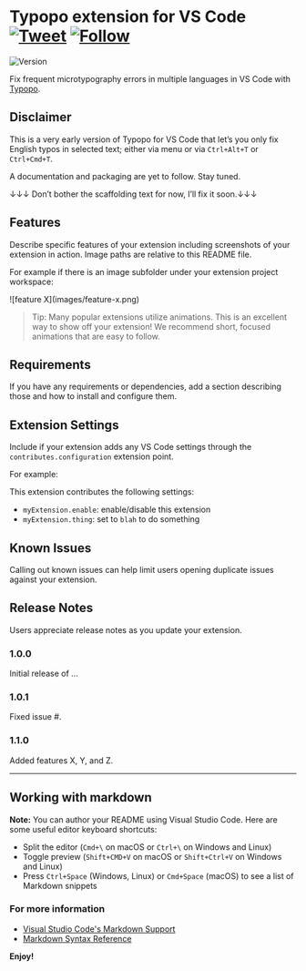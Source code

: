 # Typopo extension for VS Code [![Tweet](https://img.shields.io/twitter/url/http/shields.io.svg?style=social)](https://twitter.com/intent/tweet?text=Fix%20frequent%20microtypography%20errors%20in%20multiple%20languages%20in%20VS%20Code%20with%20Typopo&url=https://typopo.org&hashtags=vscode,typos,typography,microtypography) [![Follow](https://img.shields.io/twitter/follow/typopo_app.svg?style=social&label=Follow)](https://twitter.com/intent/follow?screen_name=typopo_app)

![Version](https://img.shields.io/visual-studio-marketplace/v/brano.typopo-vscode?color=%237b00cb&label=Visual%20Studio%20Marketplace&style=flat-square)

Fix frequent microtypography errors in multiple languages in VS Code with [Typopo](https://typopo.org).

## Disclaimer
This is a very early version of Typopo for VS Code that let’s you only fix English typos in selected text; either via menu or via `Ctrl+Alt+T` or `Ctrl+Cmd+T`.

A documentation and packaging are yet to follow. Stay tuned.

↓↓↓ Don’t bother the scaffolding text for now, I’ll fix it soon.↓↓↓


## Features

Describe specific features of your extension including screenshots of your extension in action. Image paths are relative to this README file.

For example if there is an image subfolder under your extension project workspace:

\!\[feature X\]\(images/feature-x.png\)

> Tip: Many popular extensions utilize animations. This is an excellent way to show off your extension! We recommend short, focused animations that are easy to follow.

## Requirements

If you have any requirements or dependencies, add a section describing those and how to install and configure them.

## Extension Settings

Include if your extension adds any VS Code settings through the `contributes.configuration` extension point.

For example:

This extension contributes the following settings:

* `myExtension.enable`: enable/disable this extension
* `myExtension.thing`: set to `blah` to do something

## Known Issues

Calling out known issues can help limit users opening duplicate issues against your extension.

## Release Notes

Users appreciate release notes as you update your extension.

### 1.0.0

Initial release of ...

### 1.0.1

Fixed issue #.

### 1.1.0

Added features X, Y, and Z.

-----------------------------------------------------------------------------------------------------------

## Working with markdown

**Note:** You can author your README using Visual Studio Code.  Here are some useful editor keyboard shortcuts:

* Split the editor (`Cmd+\` on macOS or `Ctrl+\` on Windows and Linux)
* Toggle preview (`Shift+CMD+V` on macOS or `Shift+Ctrl+V` on Windows and Linux)
* Press `Ctrl+Space` (Windows, Linux) or `Cmd+Space` (macOS) to see a list of Markdown snippets

### For more information

* [Visual Studio Code's Markdown Support](http://code.visualstudio.com/docs/languages/markdown)
* [Markdown Syntax Reference](https://help.github.com/articles/markdown-basics/)

**Enjoy!**
